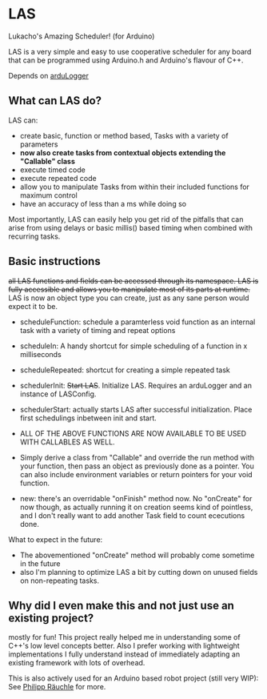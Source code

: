 # LAS
Lukacho's Amazing Scheduler! (for Arduino)

LAS is a very simple and easy to use cooperative scheduler for any board that can be programmed using Arduino.h and Arduino's flavour of C++.

Depends on [arduLogger](https://github.com/LukachoLombardi/arduLogger)

## What can LAS do?
LAS can:
- create basic, function or method based, Tasks with a variety of parameters
- **now also create tasks from contextual objects extending the "Callable" class**
- execute timed code
- execute repeated code
- allow you to manipulate Tasks from within their included functions for maximum control
- have an accuracy of less than a ms while doing so

Most importantly, LAS can easily help you get rid of the pitfalls that can arise from using delays or basic millis() based timing when combined with recurring tasks.

## Basic instructions
~~all LAS functions and fields can be accessed through its namespace. LAS is fully accessible and allows you to manipulate most of its parts at runtime.~~ LAS is now an object type you can create, just as any sane person would expect it to be.
- scheduleFunction: schedule a paramterless void function as an internal task with a variety of timing and repeat options
- scheduleIn: A handy shortcut for simple scheduling of a function in x milliseconds
- scheduleRepeated: shortcut for creating a simple repeated task
- schedulerInit: <s>Start LAS</s>. Initialize LAS. Requires an arduLogger and an instance of LASConfig.
- schedulerStart: actually starts LAS after successful initialization. Place first schedulings inbetween init and start.

- ALL OF THE ABOVE FUNCTIONS ARE NOW AVAILABLE TO BE USED WITH CALLABLES AS WELL.
- Simply derive a class from "Callable" and override the run method with your function, then pass an object as previously done as a pointer. You can also include environment variables or return pointers for your void function.
- new: there's an overridable "onFinish" method now. No "onCreate" for now though, 
as actually running it on creation seems kind of pointless, and I don't really want to add another Task field to count ececutions done.

What to expect in the future:
- The abovementioned "onCreate" method will probably come sometime in the future
- also I'm planning to optimize LAS a bit by cutting down on unused fields on non-repeating tasks.

## Why did I even make this and not just use an existing project?
mostly for fun! This project really helped me in understanding some of C++'s low level concepts better. 
Also I prefer working with lightweight implementations I fully understand instead of immediately adapting an existing framework with lots of overhead.

This is also actively used for an Arduino based robot project (still very WIP): 
See [Philipp Räuchle](https://github.com/LukachoLombardi/PhilippRaeuchle) for more.
